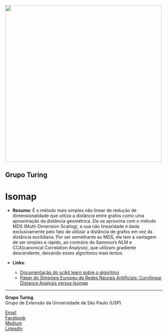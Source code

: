 <img src="https://i.ibb.co/DtHQ3FG/802x265-Logo-GT.png" width="500">

## Grupo Turing
# Isomap

- **Resumo**:
 É o método mais simples não linear de redução de dimensionalidade que utiliza a distância entre grafos como uma aproximação da distância geométrica. Ele se aproxima com o método MDS (Multi-Dimension Scaling), e sua não linearidade é dada exclusivamente pelo fato de utilizar a distância de grafos em vez da distância euclidiana. Por ser semelhante ao MDS, ele tem a vantagem de ser simples e rápido, ao contrário de Sammon’s NLM e CCA(canonical Correlation Analysis), que utilizam gradiente descendente, deixando esses algoritmos mais lentos.

- **Links**:
    - [Documentação do scikit learn sobre o algoritmo](https://scikit-learn.org/stable/modules/manifold.html#isomap)
    - [Paper do Simpósio Europeu de Redes Neurais Aritificiais: Curvilinear Distance Analysis versus Isomap](https://perso.uclouvain.be/michel.verleysen/papers/esann02jl.pdf)


---
**Grupo Turing**  
Grupo de Extensão da Universidade de São Paulo (USP)

[Email](mailto:turing.usp@gmail.com)   
[Facebook](https://www.facebook.com/grupoturing.usp)  
[Medium](https://www.medium.com/turing-talks)  
[LinkedIn](https://www.linkedin.com/company/grupo-turing)

